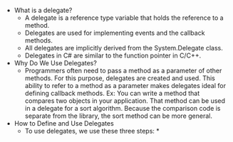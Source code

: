 * What is a delegate?
    * A delegate is a reference type variable that holds the reference to a method.
    * Delegates are used for implementing events and the callback methods. 
    *  All delegates are implicitly derived from the System.Delegate class.
    * Delegates in C# are similar to the function pointer in C/C++.
* Why Do We Use Delegates?
    * Programmers often need to pass a method as a parameter of other methods. For this purpose, delegates are created and used. This ability to refer to a method as a parameter makes delegates ideal for defining callback methods. Ex: You can write a method that compares two objects in your application. That method can be used in a delegate for a sort algorithm. Because the comparison code is separate from the library, the sort method can be more general. 
* How to Define and Use Delegates
    * To use delegates, we use these three steps:
        * 